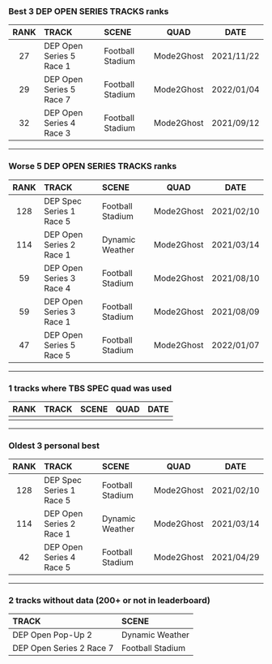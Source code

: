 ### Best 3 DEP OPEN SERIES TRACKS ranks
|RANK|TRACK|SCENE|QUAD|DATE|
|:---:|:---|:---|:---:|:---:|
|27|DEP Open Series 5 Race 1|Football Stadium|Mode2Ghost|2021/11/22|
|29|DEP Open Series 5 Race 7|Football Stadium|Mode2Ghost|2022/01/04|
|32|DEP Open Series 4 Race 3|Football Stadium|Mode2Ghost|2021/09/12|
---
### Worse 5 DEP OPEN SERIES TRACKS ranks
|RANK|TRACK|SCENE|QUAD|DATE|
|:---:|:---|:---|:---:|:---:|
|128|DEP Spec Series 1 Race 5|Football Stadium|Mode2Ghost|2021/02/10|
|114|DEP Open Series 2 Race 1|Dynamic Weather|Mode2Ghost|2021/03/14|
|59|DEP Open Series 3 Race 4|Football Stadium|Mode2Ghost|2021/08/10|
|59|DEP Open Series 3 Race 1|Football Stadium|Mode2Ghost|2021/08/09|
|47|DEP Open Series 5 Race 5|Football Stadium|Mode2Ghost|2022/01/07|
---
### 1 tracks where TBS SPEC quad was used
|RANK|TRACK|SCENE|QUAD|DATE|
|:---:|:---|:---|:---:|:---:|
||||||
---
### Oldest 3 personal best
|RANK|TRACK|SCENE|QUAD|DATE|
|:---:|:---|:---|:---:|:---:|
|128|DEP Spec Series 1 Race 5|Football Stadium|Mode2Ghost|2021/02/10|
|114|DEP Open Series 2 Race 1|Dynamic Weather|Mode2Ghost|2021/03/14|
|42|DEP Open Series 4 Race 5|Football Stadium|Mode2Ghost|2021/04/29|
---
### 2 tracks without data (200+ or not in leaderboard)
|TRACK|SCENE|
|:---|:---|
|DEP Open Pop-Up 2|Dynamic Weather|
|DEP Open Series 2 Race 7|Football Stadium|
